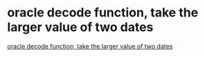 # oracle decode function, take the larger value of two dates
[oracle decode function, take the larger value of two dates](https://aiwithcloud.com/2022/09/16/oracle_decode_function_take_the_larger_value_of_two_dates/)